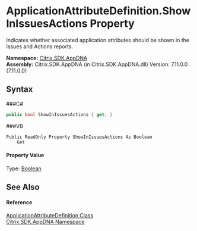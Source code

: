 # ApplicationAttributeDefinition.ShowInIssuesActions Property 
 

Indicates whether associated application attributes should be shown in the Issues and Actions reports.

**Namespace:**&nbsp;<a href="N_Citrix_SDK_AppDNA">Citrix.SDK.AppDNA</a><br />**Assembly:**&nbsp;Citrix.SDK.AppDNA (in Citrix.SDK.AppDNA.dll) Version: 7.11.0.0 (7.11.0.0)

## Syntax

###C#
```csharp
public bool ShowInIssuesActions { get; }
```

###VB
```vbnet
Public ReadOnly Property ShowInIssuesActions As Boolean
	Get
```


#### Property Value
Type: <a href="http://msdn2.microsoft.com/en-us/library/a28wyd50" target="_blank">Boolean</a>

## See Also


#### Reference
<a href="T_Citrix_SDK_AppDNA_ApplicationAttributeDefinition">ApplicationAttributeDefinition Class</a><br /><a href="N_Citrix_SDK_AppDNA">Citrix.SDK.AppDNA Namespace</a><br />